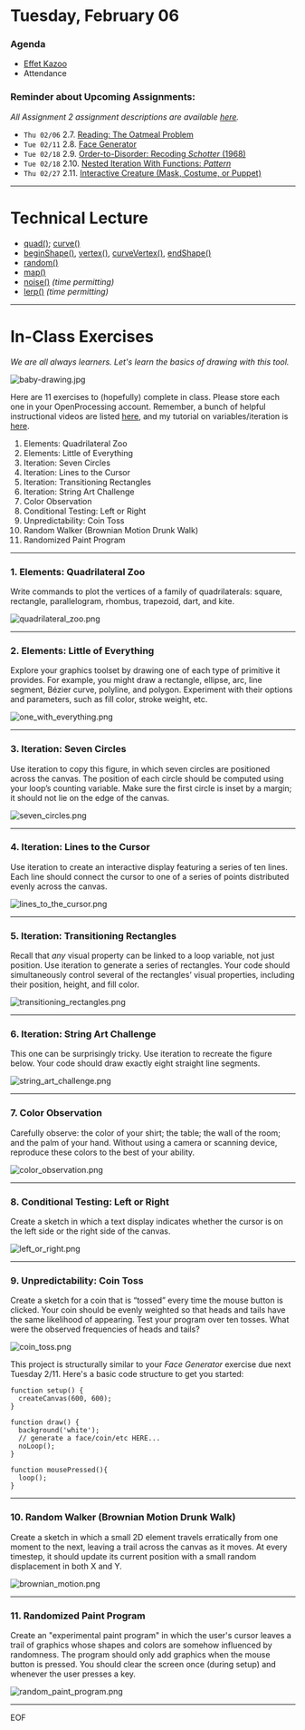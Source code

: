 # Tuesday, February 06

### Agenda

* [Effet Kazoo](https://www.youtube.com/watch?v=y9FKxMiiI6Y)
* Attendance


### Reminder about Upcoming Assignments: 

*All Assignment 2 assignment descriptions are available [here](https://github.com/golanlevin/60-120/tree/main/2025/assignments/creative_code).*

* `Thu 02/06` 2.7. [Reading: The Oatmeal Problem](https://github.com/golanlevin/60-120/tree/main/2025/assignments/creative_code#27-reading-the-oatmeal-problem)
* `Tue 02/11` 2.8. [Face Generator](https://github.com/golanlevin/60-120/tree/main/2025/assignments/creative_code#28-face-generator)
* `Tue 02/18` 2.9. [Order-to-Disorder: Recoding *Schotter* (1968)](https://github.com/golanlevin/60-120/tree/main/2025/assignments/creative_code#29-order-to-disorder-recoding-schotter-1968)
* `Tue 02/18` 2.10. [Nested Iteration With Functions: *Pattern*](https://github.com/golanlevin/60-120/tree/main/2025/assignments/creative_code#210-nested-iteration-with-functions-pattern)
* `Thu 02/27` 2.11. [Interactive Creature (Mask, Costume, or Puppet)](https://github.com/golanlevin/60-120/tree/main/2025/assignments/creative_code#211-interactive-creature-mask-costume-or-puppet)


---

# Technical Lecture

* [quad()](https://archive.p5js.org/reference/#/p5/quad); [curve()](https://archive.p5js.org/reference/#/p5/curve)
* [beginShape()](https://archive.p5js.org/reference/#/p5/beginShape), [vertex()](https://archive.p5js.org/reference/#/p5/vertex), [curveVertex()](https://archive.p5js.org/reference/#/p5/curveVertex), [endShape()](https://archive.p5js.org/reference/#/p5/endShape)
* [random()](https://archive.p5js.org/reference/#/p5/random)
* [map()](https://archive.p5js.org/reference/#/p5/map)
* [noise()](https://archive.p5js.org/reference/#/p5/noise) *(time permitting)*
* [lerp()](https://archive.p5js.org/reference/#/p5/lerp) *(time permitting)*

---

# In-Class Exercises

*We are all always learners. Let's learn the basics of drawing with this tool.*

![baby-drawing.jpg](img/0206/baby-drawing.jpg)

Here are 11 exercises to (hopefully) complete in class. Please store each one in your OpenProcessing account. Remember, a bunch of helpful instructional videos are listed [here](https://github.com/golanlevin/60-120/blob/main/2025/daily_notes/0204.md#helpful-videos), and my tutorial on variables/iteration is [here](https://openprocessing.org/sketch/2531328). 

1. Elements: Quadrilateral Zoo
2. Elements: Little of Everything
3. Iteration: Seven Circles
4. Iteration: Lines to the Cursor
5. Iteration: Transitioning Rectangles
6. Iteration: String Art Challenge
7. Color Observation
8. Conditional Testing: Left or Right
9. Unpredictability: Coin Toss
10. Random Walker (Brownian Motion Drunk Walk)
11. Randomized Paint Program


---

### 1. Elements: Quadrilateral Zoo

Write commands to plot the vertices of a family of quadrilaterals: square, rectangle, parallelogram, rhombus, trapezoid, dart, and kite.

![quadrilateral_zoo.png](img/0206/quadrilateral_zoo.png)

---

### 2. Elements: Little of Everything

Explore your graphics toolset by drawing one of each type of primitive it provides. For example, you might draw a rectangle, ellipse, arc, line segment, Bézier curve, polyline, and polygon. Experiment with their options and parameters, such as fill color, stroke weight, etc.

![one_with_everything.png](img/0206/one_with_everything.png)

---

### 3. Iteration: Seven Circles

Use iteration to copy this figure, in which seven circles are positioned across the canvas. The position of each circle should be computed using your loop’s counting variable. Make sure the first circle is inset by a margin; it should not lie on the edge of the canvas.


![seven_circles.png](img/0206/seven_circles.png)

---

### 4. Iteration: Lines to the Cursor

Use iteration to create an interactive display featuring a series of ten lines. Each line should connect the cursor to one of a series of points distributed evenly across the canvas.

![lines_to_the_cursor.png](img/0206/lines_to_the_cursor.png)

---

### 5. Iteration: Transitioning Rectangles

Recall that *any* visual property can be linked to a loop variable, not just position. Use iteration to generate a series of rectangles. Your code should simultaneously control several of the rectangles’ visual properties, including their position, height, and fill color.
![transitioning_rectangles.png](img/0206/transitioning_rectangles.png)

---

### 6. Iteration: String Art Challenge

This one can be surprisingly tricky. Use iteration to recreate the figure below. Your code should draw exactly eight straight line segments.

![string_art_challenge.png](img/0206/string_art_challenge.png)

---

### 7. Color Observation

Carefully observe: the color of your shirt; the table; the wall of the room; and the palm of your hand. Without using a camera or scanning device, reproduce these colors to the best of your ability.

![color_observation.png](img/0206/color_observation.png)

---

### 8. Conditional Testing: Left or Right

Create a sketch in which a text display indicates whether the cursor is on the left side or the right side of the canvas.

![left_or_right.png](img/0206/left_or_right.png)

---

### 9. Unpredictability: Coin Toss

Create a sketch for a coin that is “tossed” every time the mouse button is clicked. Your coin should be evenly weighted so that heads and tails have the same likelihood of appearing. Test your program over ten tosses. What were the observed frequencies of heads and tails?

![coin_toss.png](img/0206/coin_toss.png)

This project is structurally similar to your *Face Generator* exercise due next Tuesday 2/11. Here's a basic code structure to get you started: 

```
function setup() {
  createCanvas(600, 600);
}

function draw() {
  background('white'); 
  // generate a face/coin/etc HERE...
  noLoop();
}

function mousePressed(){
  loop();
}
```

---

### 10. Random Walker (Brownian Motion Drunk Walk)

Create a sketch in which a small 2D element travels erratically from one moment to the next, leaving a trail across the canvas as it moves. At every timestep, it should update its current position with a small random displacement in both X and Y.

![brownian_motion.png](img/0206/brownian_motion.png)

---

### 11. Randomized Paint Program

Create an "experimental paint program" in which the user's cursor leaves a trail of graphics whose shapes and colors are somehow influenced by randomness. The program should only add graphics when the mouse button is pressed. You should clear the screen once (during setup) and whenever the user presses a key. 

![random_paint_program.png](img/0206/random_paint_program.png)


---

EOF